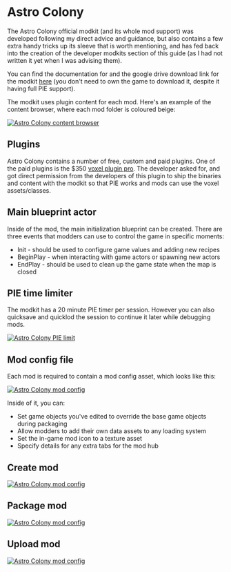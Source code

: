 # Astro Colony

The Astro Colony official modkit (and its whole mod support) was developed following my direct advice and guidance, but also contains a few extra handy tricks up its sleeve that is worth mentioning, and has fed back into the creation of the developer modkits section of this guide (as I had not written it yet when I was advising them).

You can find the documentation for and the google drive download link for the modkit [here](https://docs.google.com/document/d/1ZDhyMEZzLPiHIUOYyHeiAVVUIPFvbwLul9WAgymHazI) (you don't need to own the game to download it, despite it having full PIE support).

The modkit uses plugin content for each mod. Here's an example of the content browser, where each mod folder is coloured beige:

[![Astro Colony content browser](../../../Images/ACContentBrowser.png)](https://cdn.discordapp.com/attachments/1109192354595876944/1155439585682264145/ACContentBrowser.png)

## Plugins

Astro Colony contains a number of free, custom and paid plugins. One of the paid plugins is the $350 [voxel plugin pro](https://www.unrealengine.com/marketplace/en-US/product/voxel-plugin-pro). The developer asked for, and got direct permission from the developers of this plugin to ship the binaries and content with the modkit so that PIE works and mods can use the voxel assets/classes. 

## Main blueprint actor

Inside of the mod, the main initialization blueprint can be created. There are three events that modders can use to control the game in specific moments:
- Init - should be used to configure game values and adding new recipes
- BeginPlay - when interacting with game actors or spawning new actors
- EndPlay - should be used to clean up the game state when the map is closed

## PIE time limiter

The modkit has a 20 minute PIE timer per session. However you can also quicksave and quicklod the session to continue it later while debugging mods.

[![Astro Colony PIE limit](../../../Images/ACPIELimit.png)](https://cdn.discordapp.com/attachments/1109192354595876944/1155439734781386832/ACPIELimit.png)

## Mod config file

Each mod is required to contain a mod config asset, which looks like this:

[![Astro Colony mod config](../../../Images/ACModConfig.png)](https://cdn.discordapp.com/attachments/1109192354595876944/1155439663654383666/ACModConfig.png)

Inside of it, you can:
- Set game objects you've edited to override the base game objects during packaging
- Allow modders to add their own data assets to any loading system
- Set the in-game mod icon to a texture asset
- Specify details for any extra tabs for the mod hub

## Create mod

[![Astro Colony mod config](../../../Images/ACCreateMod.png)](https://cdn.discordapp.com/attachments/1109192354595876944/1155439601524158474/ACCreateMod.png)

## Package mod

[![Astro Colony mod config](../../../Images/ACPackageMod.png)](https://cdn.discordapp.com/attachments/1109192354595876944/1155439711666577439/ACPackageMod.png)

## Upload mod

[![Astro Colony mod config](../../../Images/ACModUploader.png)](https://cdn.discordapp.com/attachments/1109192354595876944/1155439688992170014/ACModUploader.png)